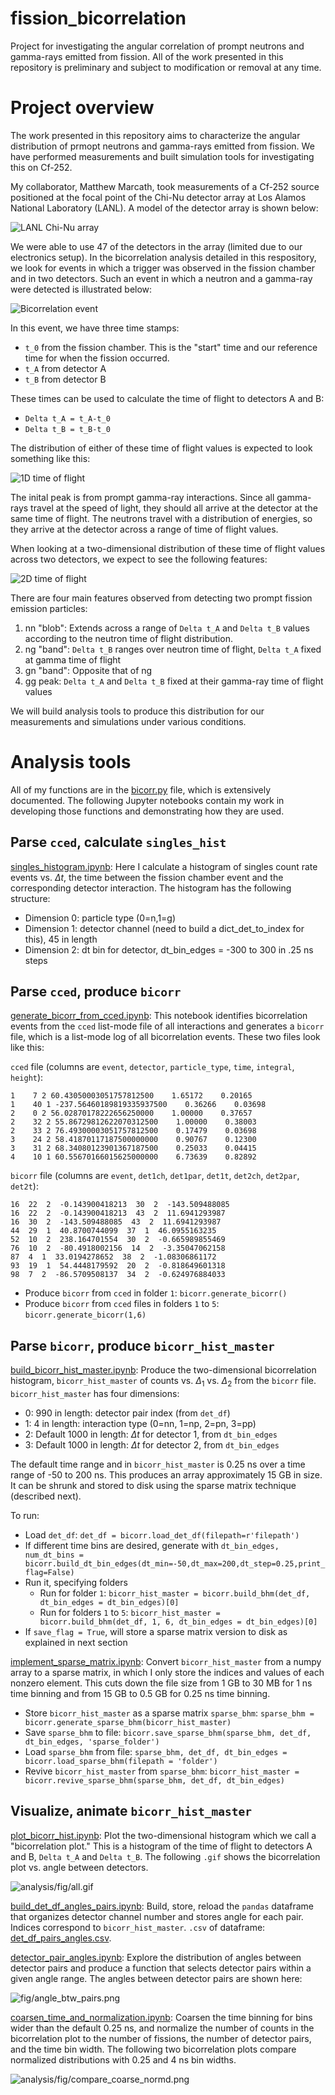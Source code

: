 # fission_bicorrelation
Project for investigating the angular correlation of prompt neutrons and gamma-rays emitted from fission. All of the work presented in this repository is preliminary and subject to modification or removal at any time.

# Project overview
The work presented in this repository aims to characterize the angular distribution of prmopt neutrons and gamma-rays emitted from fission. We have performed measurements and built simulation tools for investigating this on Cf-252. 

My collaborator, Matthew Marcath, took measurements of a Cf-252 source positioned at the focal point of the Chi-Nu detector array at Los Alamos National Laboratory (LANL). A model of the detector array is shown below:

![LANL Chi-Nu array](fig/setup.png)

We were able to use 47 of the detectors in the array (limited due to our electronics setup). In the bicorrelation analysis detailed in this respository, we look for events in which a trigger was observed in the fission chamber and in two detectors. Such an event in which a neutron and a gamma-ray were detected is illustrated below:

![Bicorrelation event](fig/diagram.png)

In this event, we have three time stamps:

* `t_0` from the fission chamber. This is the "start" time and our reference time for when the fission occurred.
* `t_A` from detector A
* `t_B` from detector B

These times can be used to calculate the time of flight to detectors A and B:

* `Delta t_A = t_A-t_0`
* `Delta t_B = t_B-t_0`

The distribution of either of these time of flight values is expected to look something like this:

![1D time of flight](fig/1D_tof.PNG)

The inital peak is from prompt gamma-ray interactions. Since all gamma-rays travel at the speed of light, they should all arrive at the detector at the same time of flight. The neutrons travel with a distribution of energies, so they arrive at the detector across a range of time of flight values.

When looking at a two-dimensional distribution of these time of flight values across two detectors, we expect to see the following features:

![2D time of flight](fig/2D_tof.PNG)

There are four main features observed from detecting two prompt fission emission particles:

1. nn "blob": Extends across a range of `Delta t_A` and `Delta t_B` values according to the neutron time of flight distribution.
2. ng "band": `Delta t_B` ranges over neutron time of flight, `Delta t_A` fixed at gamma time of flight
3. gn "band": Opposite that of ng
4. gg peak: `Delta t_A` and `Delta t_B` fixed at their gamma-ray time of flight values

We will build analysis tools to produce this distribution for our measurements and simulations under various conditions. 

# Analysis tools

All of my functions are in the [bicorr.py](scripts/bicorr.py) file, which is extensively documented. The following Jupyter notebooks contain my work in developing those functions and demonstrating how they are used.

## Parse `cced`, calculate `singles_hist`

[singles_histogram.ipynb](analysis/singles_histogram.ipynb): Here I calculate a histogram of singles count rate events vs. $\Delta t$, the time between the fission chamber event and the corresponding detector interaction. The histogram has the following structure: 

* Dimension 0: particle type (0=n,1=g)  
* Dimension 1: detector channel (need to build a dict_det_to_index for this), 45 in length  
* Dimension 2: dt bin for detector, dt_bin_edges = -300 to 300 in .25 ns steps

## Parse `cced`, produce `bicorr`

[generate_bicorr_from_cced.ipynb](analysis/generate_bicorr_from_cced.ipynb): This notebook identifies bicorrelation events from the `cced` list-mode file of all interactions and generates a `bicorr` file, which is a list-mode log of all bicorrelation events. These two files look like this:

`cced` file (columns are `event`, `detector`, `particle_type`, `time`, `integral`, `height`):

    1    7 2 60.43050003051757812500    1.65172    0.20165
    1    40 1 -237.56460189819335937500    0.36266    0.03698
    2    0 2 56.02870178222656250000    1.00000    0.37657
    2    32 2 55.86729812622070312500    1.00000    0.38003
    2    33 2 76.49300003051757812500    0.17479    0.03698
    3    24 2 58.41870117187500000000    0.90767    0.12300
    3    31 2 68.34080123901367187500    0.25033    0.04415
    4    10 1 60.55670166015625000000    6.73639    0.82892

`bicorr` file (columns are `event`, `det1ch`, `det1par`, `det1t`, `det2ch`, `det2par`, `det2t`):

    16  22  2  -0.143900418213  30  2  -143.509488085
    16  22  2  -0.143900418213  43  2  11.6941293987
    16  30  2  -143.509488085  43  2  11.6941293987
    44  29  1  40.8700744099  37  1  46.0955163235
    52  10  2  238.164701554  30  2  -0.665989855469
    76  10  2  -80.4918002156  14  2  -3.35047062158
    87  4  1  33.0194278652  38  2  -1.08306861172
    93  19  1  54.4448179592  20  2  -0.818649601318
    98  7  2  -86.5709508137  34  2  -0.624976884033
    
* Produce `bicorr` from `cced` in folder `1`: `bicorr.generate_bicorr()`
* Produce `bicorr` from `cced` files in folders `1` to `5`: `bicorr.generate_bicorr(1,6)`

## Parse `bicorr`, produce `bicorr_hist_master`

[build_bicorr_hist_master.ipynb](analysis/build_bicorr_hist_master.ipynb): Produce the two-dimensional bicorrelation histogram, `bicorr_hist_master` of counts vs. $\Delta_1$ vs. $\Delta_2$ from the `bicorr` file. `bicorr_hist_master` has four dimensions:

* 0: 990 in length: detector pair index (from `det_df`)  
* 1: 4 in length: interaction type (0=nn, 1=np, 2=pn, 3=pp)  
* 2: Default 1000 in length: $\Delta t$ for detector 1, from `dt_bin_edges`  
* 3: Default 1000 in length: $\Delta t$ for detector 2, from `dt_bin_edges`  

The default time range and in `bicorr_hist_master` is 0.25 ns over a time range of -50 to 200 ns. This produces an array approximately 15 GB in size. It can be shrunk and stored to disk using the sparse matrix technique (described next). 

To run:

* Load `det_df`: `det_df = bicorr.load_det_df(filepath=r'filepath')`
* If different time bins are desired, generate with `dt_bin_edges, num_dt_bins = bicorr.build_dt_bin_edges(dt_min=-50,dt_max=200,dt_step=0.25,print_flag=False)`
* Run it, specifying folders
    * Run for folder `1`: `bicorr_hist_master = bicorr.build_bhm(det_df, dt_bin_edges = dt_bin_edges)[0]`
    * Run for folders `1` to `5`: `bicorr_hist_master = bicorr.build_bhm(det_df, 1, 6, dt_bin_edges = dt_bin_edges)[0]`
* If `save_flag = True`, will store a sparse matrix version to disk as explained in next section

[implement_sparse_matrix.ipynb](analysis/implement_sparse_matrix.ipynb): Convert `bicorr_hist_master` from a numpy array to a sparse matrix, in which I only store the indices and values of each nonzero element. This cuts down the file size from 1 GB to 30 MB for 1 ns time binning and from 15 GB to 0.5 GB for 0.25 ns time binning.

* Store `bicorr_hist_master` as a sparse matrix `sparse_bhm`: `sparse_bhm = bicorr.generate_sparse_bhm(bicorr_hist_master)`
* Save `sparse_bhm` to file: `bicorr.save_sparse_bhm(sparse_bhm, det_df, dt_bin_edges, 'sparse_folder')`
* Load `sparse_bhm` from file: `sparse_bhm, det_df, dt_bin_edges = bicorr.load_sparse_bhm(filepath = 'folder')`
* Revive `bicorr_hist_master` from `sparse_bhm`: `bicorr_hist_master = bicorr.revive_sparse_bhm(sparse_bhm, det_df, dt_bin_edges)`

## Visualize, animate `bicorr_hist_master`

[plot_bicorr_hist.ipynb](analysis/plot_bicorr_hist.ipynb): Plot the two-dimensional histogram which we call a "bicorrelation plot." This is a histogram of the time of flight to detectors A and B, `Delta t_A` and `Delta t_B`. The following `.gif` shows the bicorrelation plot vs. angle between detectors.

![analysis/fig/all.gif](analysis/fig/all.gif)

[build_det_df_angles_pairs.ipynb](analysis/build_det_df_angles_pairs.ipynb): Build, store, reload the `pandas` dataframe that organizes detector channel number and stores angle for each pair. Indices correspond to `bicorr_hist_master`. `.csv` of dataframe: [det_df_pairs_angles.csv](analysis/det_df_pairs_angles.csv).

[detector_pair_angles.ipynb](analysis/detector_pair_angles.ipynb): Explore the distribution of angles between detector pairs and produce a function that selects detector pairs within a given angle range. The angles between detector pairs are shown here:

![fig/angle_btw_pairs.png](fig/angle_btw_pairs.png)

[coarsen_time_and_normalization.ipynb](analysis/coarsen_time_and_normalization.ipynb): Coarsen the time binning for bins wider than the default 0.25 ns, and normalize the number of counts in the bicorrelation plot to the number of fissions, the number of detector pairs, and the time bin width. The following two bicorrelation plots compare normalized distributions with 0.25 and 4 ns bin widths. 

![analysis/fig/compare_coarse_normd.png](analysis/fig/compare_coarse_normd.png)






